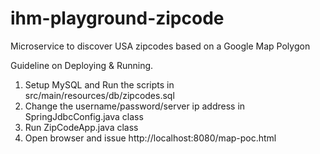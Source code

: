 # ihm-playground-zipcode
Microservice to discover USA zipcodes based on a Google Map Polygon

Guideline on Deploying & Running.

1) Setup MySQL and Run the scripts in src/main/resources/db/zipcodes.sql
2) Change the username/password/server ip address in SpringJdbcConfig.java class
3) Run ZipCodeApp.java class 
4) Open browser and issue http://localhost:8080/map-poc.html
